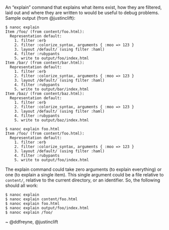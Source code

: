 An “explain” command that explains what items exist, how they are filtered, laid out and where they are written to would be useful to debug problems. Sample output (from @justinclift):

```
$ nanoc explain
Item /foo/ (from content/foo.html):
  Representation default:
    1. filter :erb
    2. filter :colorize_syntax, arguments { :moo => 123 }
    3. layout /default/ (using filter :haml)
    4. filter :rubypants
    5. write to output/foo/index.html
Item /bar/ (from content/bar.html):
  Representation default:
    1. filter :erb
    2. filter :colorize_syntax, arguments { :moo => 123 }
    3. layout /default/ (using filter :haml)
    4. filter :rubypants
    5. write to output/bar/index.html
Item /baz/ (from content/baz.html):
  Representation default:
    1. filter :erb
    2. filter :colorize_syntax, arguments { :moo => 123 }
    3. layout /default/ (using filter :haml)
    4. filter :rubypants
    5. write to output/baz/index.html

$ nanoc explain foo.html
Item /foo/ (from content/foo.html):
  Representation default:
    1. filter :erb
    2. filter :colorize_syntax, arguments { :moo => 123 }
    3. layout /default/ (using filter :haml)
    4. filter :rubypants
    5. write to output/foo/index.html
```

The explain command could take zero arguments (to explain everything) or one (to explain a single item). This single argument could be a file relative to `content/`, relative to the current directory, or an identifier. So, the following should all work:

```
$ nanoc explain
$ nanoc explain content/foo.html
$ nanoc explain foo.html
$ nanoc explain output/foo/index.html
$ nanoc explain /foo/
```

~ @ddfreyne, @justinclift